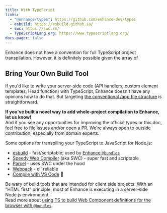 ```yaml
---
title: With TypeScript
links:
  - "@enhance/types": https://github.com/enhance-dev/types
  - esbuild: https://esbuild.github.io/
  - swc: https://swc.rs/
  - TypeScriptLang.org: https://www.typescriptlang.org/
docs-pager: false
---
```


Enhance does not have a convention for full TypeScript project transpilation. However, it is definitely possible given the array of 

## Bring Your Own Build Tool

If you'd like to write your server-side code (API handlers, custom element templates, Head function) with TypeScript, Enhance doesn't have any opinions how to do that.
But targeting [the conventional /app file structure](/docs/learn/starter-project/structure) is straightforward.

<doc-callout level="tip" mark="📢">

**If you've built a novel way to add whole-project compilation to Enhance, let us know!**  
And if you see any opportunities for improving the official types or this doc, feel free to file issues and/or open a PR.
We're always open to outside contribution, especially from domain experts.

</doc-callout>

Some options for transpiling your TypeScript to JavaScript for Node.js:

- [esbuild](https://esbuild.github.io/) - fast/scriptable; used by [Enhance `@bundles`](/docs/learn/practices/browser-modules)
- [Speedy Web Compiler](https://swc.rs/) (aka SWC) - super fast and scriptable
- [Parcel](https://parceljs.org/languages/typescript/) - uses SWC under the hood
- [Webpack](https://webpack.js.org/guides/typescript/) - ol' reliable
- [Compile with VS Code](https://code.visualstudio.com/docs/typescript/typescript-compiling) 🤯

<doc-callout level="caution">

Be wary of build tools that are intended for client side projects. With an "HTML first" principle, most of Enhance is executing in a server-side Node.js environment.  
Read more about [using TS to build Web Component definitions for the browser with `@bundles`](/docs/learn/practices/browser-modules#typescript-web-components).

</doc-callout>

<!--
### ...and Typechecking

The tools mentioned above do not usually perform typechecking out-of-the-box.
If you are using tool other than the official TypeScript compiler, `tsc`, to build your code, you'll likely want to use a linting/typechecking step.
`tsc --no-emit` is useful here.
-->
